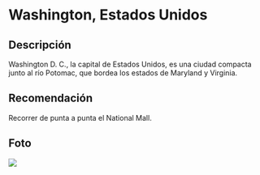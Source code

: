 # Washington, Estados Unidos

## Descripción
Washington D. C., la capital de Estados Unidos, es una ciudad compacta junto al río Potomac, que bordea los estados de Maryland y Virginia.

## Recomendación
Recorrer de punta a punta el National Mall.

## Foto
![](https://content.r9cdn.net/rimg/dimg/88/8a/83fa3c42-city-2279-159a8396afc.jpg?width=1366&height=768&xhint=1943&yhint=1452&crop=true)

